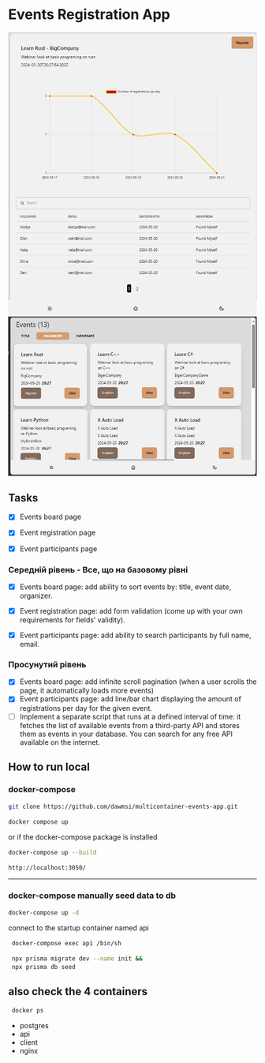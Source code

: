 # Events Registration App

![event](https://raw.githubusercontent.com/dawmsi/multicontainer-events-app/main/preview-event.png?raw=true)
![event](https://github.com/dawmsi/multicontainer-events-app/blob/main/preview-events.png?raw=true)

## Tasks

- [x] Events board page

- [x] Event registration page

- [x] Event participants page

### Середній рівень - Все, що на базовому рівні

- [x] Events board page: add ability to sort events by: title, event date, organizer.

- [x] Event registration page: add form validation (come up with your own requirements for fields’ validity).

- [x] Event participants page: add ability to search participants by full name, email.

### Просунутий рівень

- [x] Events board page: add infinite scroll pagination (when a user scrolls the page, it
      automatically loads more events)
- [x] Event participants page: add line/bar chart displaying the amount of registrations per day for the given event.
- [ ] Implement a separate script that runs at a defined interval of time: it fetches the list of available events from a third-party API and stores them as events in your database. You can search for any free API available on the internet.

## How to run local

### docker-compose

```bash
git clone https://github.com/dawmsi/multicontainer-events-app.git
```

```bash
docker compose up
```

or if the docker-compose package is installed

```bash
docker-compose up --build
```

```bash
http://localhost:3050/
```

---

### docker-compose manually seed data to db

```bash
docker-compose up -d
```

connect to the startup container named api

```bash
 docker-compose exec api /bin/sh
```

```bash
 npx prisma migrate dev --name init &&
 npx prisma db seed
```

## also check the 4 containers

```bash
 docker ps
```

- postgres
- api
- client
- nginx
